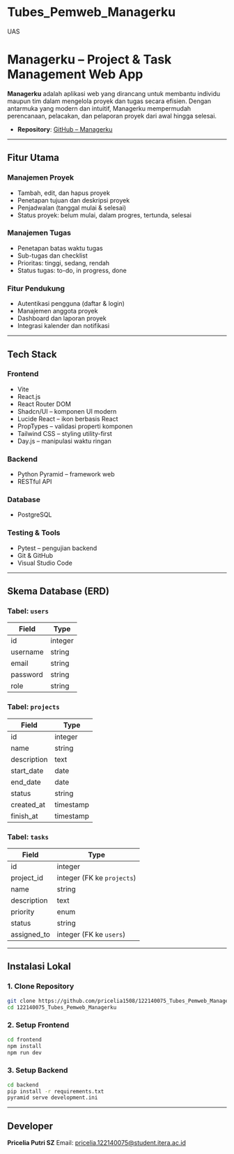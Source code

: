 # Tubes_Pemweb_Managerku
UAS

# Managerku – Project & Task Management Web App

**Managerku** adalah aplikasi web yang dirancang untuk membantu individu maupun tim dalam mengelola proyek dan tugas secara efisien. Dengan antarmuka yang modern dan intuitif, Managerku mempermudah perencanaan, pelacakan, dan pelaporan proyek dari awal hingga selesai.

- **Repository**: [GitHub – Managerku](https://github.com/pricelia1508/122140075_Tubes_Pemweb_Managerku)

---

## Fitur Utama

### Manajemen Proyek

- Tambah, edit, dan hapus proyek
- Penetapan tujuan dan deskripsi proyek
- Penjadwalan (tanggal mulai & selesai)
- Status proyek: belum mulai, dalam progres, tertunda, selesai

### Manajemen Tugas

- Penetapan batas waktu tugas
- Sub-tugas dan checklist
- Prioritas: tinggi, sedang, rendah
- Status tugas: to-do, in progress, done

### Fitur Pendukung

- Autentikasi pengguna (daftar & login)
- Manajemen anggota proyek
- Dashboard dan laporan proyek
- Integrasi kalender dan notifikasi

---

## Tech Stack

### Frontend

- Vite
- React.js
- React Router DOM
- Shadcn/UI – komponen UI modern
- Lucide React – ikon berbasis React
- PropTypes – validasi properti komponen
- Tailwind CSS – styling utility-first
- Day.js – manipulasi waktu ringan

### Backend

- Python Pyramid – framework web
- RESTful API

### Database

- PostgreSQL

### Testing & Tools

- Pytest – pengujian backend
- Git & GitHub
- Visual Studio Code

---

## Skema Database (ERD)

### Tabel: `users`

| Field    | Type    |
| -------- | ------- |
| id       | integer |
| username | string  |
| email    | string  |
| password | string  |
| role     | string  |

### Tabel: `projects`

| Field       | Type      |
| ----------- | --------- |
| id          | integer   |
| name        | string    |
| description | text      |
| start_date  | date      |
| end_date    | date      |
| status      | string    |
| created_at  | timestamp |
| finish_at   | timestamp |

### Tabel: `tasks`

| Field       | Type                       |
| ----------- | -------------------------- |
| id          | integer                    |
| project_id  | integer (FK ke `projects`) |
| name        | string                     |
| description | text                       |
| priority    | enum                       |
| status      | string                     |
| assigned_to | integer (FK ke `users`)    |

---

## Instalasi Lokal

### 1. Clone Repository

```bash
git clone https://github.com/pricelia1508/122140075_Tubes_Pemweb_Managerku.git
cd 122140075_Tubes_Pemweb_Managerku
```

### 2. Setup Frontend

```bash
cd frontend
npm install
npm run dev
```

### 3. Setup Backend

```bash
cd backend
pip install -r requirements.txt
pyramid serve development.ini
```

---

## Developer

**Pricelia Putri SZ**
Email: [pricelia.122140075@student.itera.ac.id](mailto:pricelia.122140075@student.itera.ac.id)
